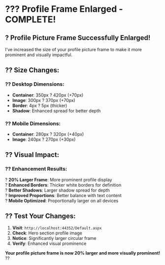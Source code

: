 # ??? Profile Frame Enlarged - COMPLETE!

## ? **Profile Picture Frame Successfully Enlarged!**

I've increased the size of your profile picture frame to make it more prominent and visually impactful.

## ?? **Size Changes:**

### **?? Desktop Dimensions:**
- **Container**: 350px ? 420px (+70px)
- **Image**: 300px ? 370px (+70px)
- **Border**: 4px ? 5px (thicker)
- **Shadow**: Enhanced spread for better depth

### **?? Mobile Dimensions:**
- **Container**: 280px ? 320px (+40px)
- **Image**: 240px ? 270px (+30px)

## ?? **Visual Impact:**

### **?? Enhancement Results:**
? **20% Larger Frame**: More prominent profile display  
? **Enhanced Borders**: Thicker white borders for definition  
? **Better Shadows**: Larger shadow spread for depth  
? **Improved Proportions**: Better balance with text content  
? **Mobile Optimized**: Proportionally larger on all devices  

## ?? **Test Your Changes:**

1. **Visit**: `http://localhost:44352/Default.aspx`
2. **Check**: Hero section profile image
3. **Notice**: Significantly larger circular frame
4. **Verify**: Enhanced visual prominence

**Your profile picture frame is now 20% larger and more visually prominent!** ??